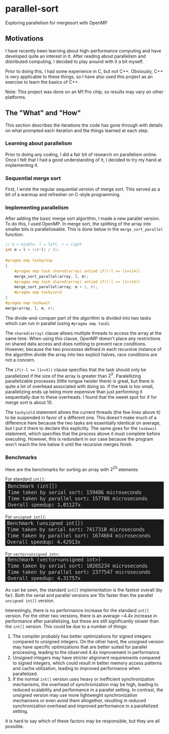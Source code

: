 # parallel-sort

Exploring parallelism for mergesort with OpenMP

## Motivations

I have recently been learning about high-performance computing and have developed quite an interest in it. After reading about parallelism and distributed computing, I decided to play around with it a bit myself.

Prior to doing this, I had some experience in C, but not C++. Obviously, C++ is very applicable to these things, so I have also used this project as an exercise to learn the basics of C++.

Note: This project was done on an M1 Pro chip, so results may vary on other platforms.

## The "What" and "How"

This section describes the iterations the code has gone through with details on what prompted each iteration and the things learned at each step.

### Learning about parallelism

Prior to doing any coding, I did a fair bit of research on parallelism online. Once I felt that I had a good understanding of it, I decided to try my hand at implementing it.

### Sequential merge sort

First, I wrote the regular sequential version of merge sort. This served as a bit of a warmup and refresher on C-style programming.

### Implementing parallelism

After adding the basic merge sort algorithm, I made a new parallel version. To do this, I used OpenMP.
In merge sort, the splitting of the array into smaller bits is parallelizeable. This is done below in the `merge_sort_parallel` function:

```cpp
// m = middle, l = left, r = right
int m = l + ((r-l) / 2);

#pragma omp taskgroup
{
    #pragma omp task shared(array) untied if(r-l >= (1<<14))
    merge_sort_parallel(array, l, m);
    #pragma omp task shared(array) untied if(r-l >= (1<<14))
    merge_sort_parallel(array, m + 1, r);
    #pragma omp taskyield
}
#pragma omp taskwait
merge(array, l, m, r);
```

The divide-and-conquer part of the algorithm is divided into two tasks which can run in parallel (using `#pragma omp task`).

The `shared(array)` clause allows multiple threads to access the array at the same time. When using this clause, OpenMP doesn't place any restrictions on shared data access and does nothing to prevent race conditions. However, because the two processes defined in each recursive instance of the algorithm divide the array into two explicit halves, race conditions are not a concern.

The `if(r-l >= (1<<X))` clause specifies that the task should only be parallelized if the size of the array is greater than $2^X$. Paralellizing parallelizable processes (little tongue twister there) is great, but there is quite a lot of overhead associated with doing so. If the task is too small, parallelizing ends up being more expensive than just performing it sequentially due to these overheads. I found that the sweet spot for $X$ for merge sort is about 10.

The `taskyield` statement allows the current threads (the few lines above it) to be suspended in favor of a different one. This doesn't make much of a difference here because the two tasks are essentially identical on average, but I put it there to declare this explicitly. The same goes for the `taskwait` statement, which specifies that the process above it must complete before executing. However, this is redundant in our case because the program won't reach the line below it until the recursive merges finish.

<!-- ### Tweaking and Testing

After getting the parallelism working properly, I started testing different things and playing around with the code. This is where things got interesting.

Firstly, I realized that using the standard `signed int` does **not** work well for implementing an efficient merge sort. Here is why I think this is:

In each recursive call of the merge sort function, we calculate the middle index of the array by taking the left and right subarray indices and finding the midpoint (`m = l + ((r-l) / 2)`). This requires standard integer division **by 2**.

Because the standard `int` is signed, it has an MSB of 1, whereas the `unsigned int` has no important MSB. Because of this, the `unsigned int` can perform division by powers of 2 much more easily (which is what we need), as a simple right shift can be used to do so. The overhead from doing the more complex division need for a signed `int` adds up quickly and slows the algorithm down a lot. -->

### Benchmarks

Here are the benchmarks for sorting an array with $2^25$ elements:

For standard `int[]`:
![Int](https://github.com/lucasleschynski/parallel-sort/blob/main/benchmarks/int.png?raw=true)

For `unsigned int[]`:
![Int](https://github.com/lucasleschynski/parallel-sort/blob/main/benchmarks/unsigned.png?raw=true)

For `vector<unsigned int>`:
![Int](https://github.com/lucasleschynski/parallel-sort/blob/main/benchmarks/vector.png?raw=true)

As can be seen, the standard `int[]` implementation is the fastest overall (by far). Both the serial and parallel versions are 10x faster than the parallel `unsigned int[]` version.

Interestingly, there is no performance increase for the standard `int[]` version. For the other two versions, there is an average ~4.4x increase in performance after parallelizing, but these are still significantly slower than the `int[]` version. This could be due to a number of things:

1. The compiler probably has better optimizations for signed integers compared to unsigned integers. On the other hand, the unsigned version may have specific optimizations that are better suited for parallel processing, leading to the observed 4.4x improvement in performance.
2. Unsigned integers may have stricter alignment requirements compared to signed integers, which could result in better memory access patterns and cache utilization, leading to improved performance when parallelized.
3. If the normal `int[]` version uses heavy or inefficient synchronization mechanisms, the overhead of synchronization may be high, leading to reduced scalability and performance in a parallel setting. In contrast, the unsigned version may use more lightweight synchronization mechanisms or even avoid them altogether, resulting in reduced synchronization overhead and improved performance in a parallelized setting.

It is hard to say which of these factors may be responsible, but they are all possible.
